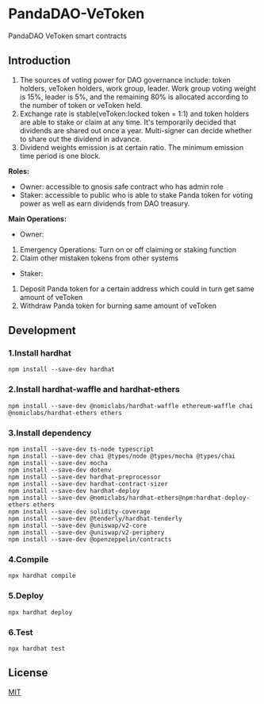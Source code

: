 # PandaDAO-VeToken
PandaDAO VeToken smart contracts

## Introduction
1. The sources of voting power for DAO governance include: token holders, veToken holders, work group, leader. Work group voting weight is 15%, leader is 5%, and the remaining 80% is allocated according to the number of token or veToken held.
2. Exchange rate is stable(veToken:locked token = 1:1) and token holders are able to stake or claim at any time. It's temporarily decided that dividends are shared out once a year. Multi-signer can decide whether to share out the dividend in advance.
3. Dividend weights emission is at certain ratio. The minimum emission time period is one block.

**Roles:**
* Owner: accessible to gnosis safe contract who has admin role
* Staker: accessible to public who is able to stake Panda token for voting power as well as earn dividends from DAO
treasury.

**Main Operations:**
* Owner:
1. Emergency Operations: Turn on or off claiming or staking function
2. Claim other mistaken tokens from other systems
* Staker:
1. Deposit Panda token for a certain address which could in turn get same amount of veToken
2. Withdraw Panda token for burning same amount of veToken

## Development
### 1.Install hardhat
`npm install --save-dev hardhat`
### 2.Install hardhat-waffle and hardhat-ethers
`npm install --save-dev @nomiclabs/hardhat-waffle ethereum-waffle chai @nomiclabs/hardhat-ethers ethers`
### 3.Install dependency
```
npm install --save-dev ts-node typescript
npm install --save-dev chai @types/node @types/mocha @types/chai
npm install --save-dev mocha
npm install --save-dev dotenv
npm install --save-dev hardhat-preprocessor
npm install --save-dev hardhat-contract-sizer
npm install --save-dev hardhat-deploy
npm install --save-dev @nomiclabs/hardhat-ethers@npm:hardhat-deploy-ethers ethers
npm install --save-dev solidity-coverage
npm install --save-dev @tenderly/hardhat-tenderly
npm install --save-dev @uniswap/v2-core
npm install --save-dev @uniswap/v2-periphery
npm install --save-dev @openzeppelin/contracts
```
### 4.Compile
`npx hardhat compile`
### 5.Deploy
`npx hardhat deploy`
### 6.Test
`npx hardhat test`

## License
[MIT](LICENSE.txt)
